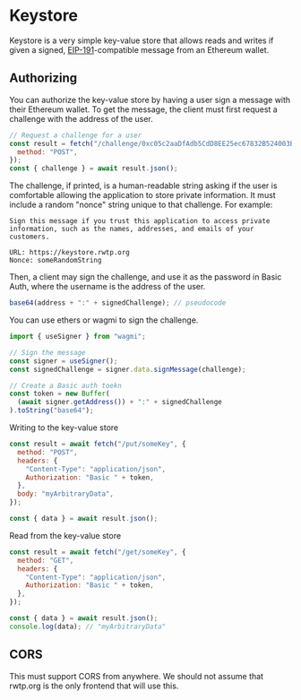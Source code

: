 # Keystore

Keystore is a very simple key-value store that allows reads and writes if given a signed, [EIP-191](https://eips.ethereum.org/EIPS/eip-191)-compatible message from an Ethereum wallet.

## Authorizing

You can authorize the key-value store by having a user sign a message with their Ethereum wallet. To get the message, the client must first request a challenge with the address of the user.

```js
// Request a challenge for a user
const result = fetch("/challenge/0xc05c2aaDfAdb5CdD8EE25ec67832B524003B2E37", {
  method: "POST",
});
const { challenge } = await result.json();
```

The challenge, if printed, is a human-readable string asking if the user is comfortable allowing the application to store private information. It must include a random "nonce" string unique to that challenge. For example:

```
Sign this message if you trust this application to access private
information, such as the names, addresses, and emails of your customers.

URL: https://keystore.rwtp.org
Nonce: someRandomString
```

Then, a client may sign the challenge, and use it as the password in Basic Auth, where the username is the address of the user.

```js
base64(address + ":" + signedChallenge); // pseudocode
```

You can use ethers or wagmi to sign the challenge.

```js
import { useSigner } from "wagmi";

// Sign the message
const signer = useSigner();
const signedChallenge = signer.data.signMessage(challenge);

// Create a Basic auth toekn
const token = new Buffer(
  (await signer.getAddress()) + ":" + signedChallenge
).toString("base64");
```

Writing to the key-value store

```js
const result = await fetch("/put/someKey", {
  method: "POST",
  headers: {
    "Content-Type": "application/json",
    Authorization: "Basic " + token,
  },
  body: "myArbitraryData",
});

const { data } = await result.json();
```

Read from the key-value store

```js
const result = await fetch("/get/someKey", {
  method: "GET",
  headers: {
    "Content-Type": "application/json",
    Authorization: "Basic " + token,
  },
});

const { data } = await result.json();
console.log(data); // "myArbitraryData"
```

## CORS

This must support CORS from anywhere. We should not assume that rwtp.org is the only frontend that will use this.
